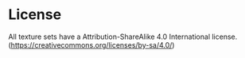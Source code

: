 # License

All texture sets have a Attribution-ShareAlike 4.0 International license. (https://creativecommons.org/licenses/by-sa/4.0/)
